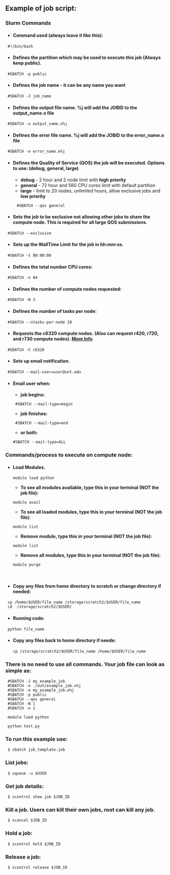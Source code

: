 ## Example of  job script:


### Slurm Commands


* #### Command used (always leave it like this):
```
 #!/bin/bash 
```

* ####	Defines the partition which may be used to execute this job (Always keep public).
```
 #SBATCH -p public 
```

* ####	Defines the job name - it can be any name you want
```
 #SBATCH -J job_name
```

* ####	Defines the output file name. %j will add the JOBID to the output_name.o file
```
 #SBATCH -o output_name.o%j
```

* ####	Defines the error file name. %j will add the JOBID to the error_name.o file
```
 #SBATCH -e error_name.e%j
```

* ####	Defines the Quality of Service (**QOS**) the job will be executed. Options to use: (debug, general, large)
  * **debug** - 2 hour and 2 node limit with **high priority**
  * **general** - 72 hour and 560 CPU cores limit with default partition
  * **large** - limit to 20 nodes, unlimited hours, allow exclusive jobs and **low priority**
 
```
     #SBATCH --qos general
```

* ####	Sets the job to be exclusive not allowing other jobs to share the compute node.  This is required for all large QOS submissions.
```
 #SBATCH --exclusive
```

* ####	Sets up the WallTime Limit for the job in hh:mm:ss.
```
 #SBATCH -t 80:00:00
```

* ####	Defines the total number CPU cores:
```
 #SBATCH -n 84
```

* ####	Defines the number of compute nodes requested:
```
 #SBATCH -N 3
```

* ####	Defines the number of tasks per node:
```
 #SBATCH --ntasks-per-node 28
```

* ####	Requests the c6320 compute nodes. (Also can request r420, r720, and r730 compute nodes). [More Info](https://hpc.unt.edu/compute-nodes)
```
 #SBATCH -C c6320
```

* ####	Sets up email notification.
```
 #SBATCH --mail-user=user@unt.edu
```

* ####	Email user when:
  * **job begins:**
  ```
   #SBATCH --mail-type=begin
  ```
  * **job finishes:**
  ```
   #SBATCH --mail-type=end
  ```
  * **or both:**
   ```
   #SBATCH --mail-type=ALL
  ```

### Commands/process to execute on compute node:
* #### Load Modules.
   ```
   module load python
  ```
  * **To see all modules available, type this in your terminal (NOT the job file):**
  ```
  module avail
  ```
  * **To see all loaded modules, type this in your terminal (NOT the job file):**
  ```
  module list
  ```
  * **Remove module, type this in your terminal (NOT the job file):**
  ```
  module list
  ```
  * **Remove all modules, type this in your terminal (NOT the job file):**
  ```
  module purge
  ```

</br>

* #### Copy any files from home directory to scratch or change directory if needed:
```
 cp /home/$USER/file_name /storage/scratch2/$USER/file_name
 cd  /storage/scratch2/$USER/
```
* #### Running code:
```
 python file_name
```

* #### Copy any files back to home directory if neede:
  ```
  cp /storage/scratch2/$USER/file_name /home/$USER/file_name
  ```

### There is no need to use all commands. Your job file can look as simple as:
```
 #SBATCH -J my_example_job
 #SBATCH -o ./out/example_job.o%j
 #SBATCH -e my_example_job.e%j
 #SBATCH -p public
 #SBATCH --qos general
 #SBATCH -N 1
 #SBATCH -n 1

 module load python

 python test.py
```
 

 
 
 ### To run this example use:
 

```
 $ sbatch job_template.job
```

### List jobs:


```
 $ squeue -u $USER
```




### Get job details:
```
 $ scontrol show job $JOB_ID
```


### Kill a job. Users can kill their own jobs, root can kill any job.
```
 $ scancel $JOB_ID
```

### Hold a job:
```
 $ scontrol hold $JOB_ID
```


### Release a job:
```
 $ scontrol release $JOB_ID
```

